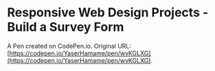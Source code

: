 # Responsive Web Design Projects - Build a Survey Form

A Pen created on CodePen.io. Original URL: [https://codepen.io/YaserHamame/pen/wvKGLXG](https://codepen.io/YaserHamame/pen/wvKGLXG).


